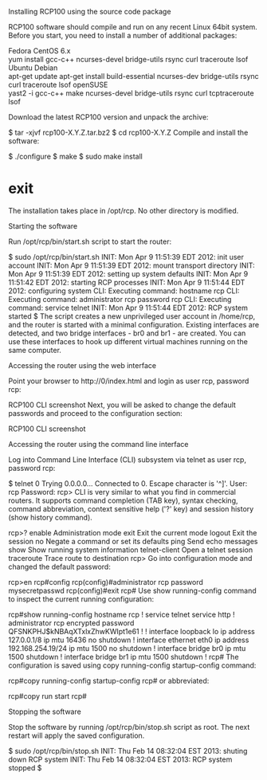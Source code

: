 Installing RCP100 using the source code package

RCP100 software should compile and run on any recent Linux 64bit system. Before you start, you need to install a number of additional packages:


Fedora
CentOS 6.x	
yum install gcc-c++ ncurses-devel bridge-utils rsync curl traceroute lsof
Ubuntu
Debian	
apt-get update
apt-get install build-essential ncurses-dev bridge-utils rsync curl traceroute lsof
openSUSE	
yast2 -i  gcc-c++ make ncurses-devel bridge-utils rsync curl tcptraceroute lsof


Download the latest RCP100 version and unpack the archive:

$ tar -xjvf rcp100-X.Y.Z.tar.bz2
$ cd rcp100-X.Y.Z
Compile and install the software:

$ ./configure
$ make
$ sudo make install
# exit
The installation takes place in /opt/rcp. No other directory is modified.


Starting the software

Run /opt/rcp/bin/start.sh script to start the router:

$ sudo /opt/rcp/bin/start.sh
INIT: Mon Apr  9 11:51:39 EDT 2012: init user account
INIT: Mon Apr  9 11:51:39 EDT 2012: mount transport directory
INIT: Mon Apr  9 11:51:39 EDT 2012: setting up system defaults
INIT: Mon Apr  9 11:51:42 EDT 2012: starting RCP processes
INIT: Mon Apr  9 11:51:44 EDT 2012: configuring system
CLI: Executing command: hostname rcp
CLI: Executing command: administrator rcp password rcp
CLI: Executing command: service telnet
INIT: Mon Apr  9 11:51:44 EDT 2012: RCP system started
$
The script creates a new unprivileged user account in /home/rcp, and the router is started with a minimal configuration. Existing interfaces are detected, and two bridge interfaces - br0 and br1 - are created. You can use these interfaces to hook up different virtual machines running on the same computer.


Accessing the router using the web interface

Point your browser to http://0/index.html and login as user rcp, password rcp:

RCP100 CLI screenshot
Next, you will be asked to change the default passwords and proceed to the configuration section:

RCP100 CLI screenshot

Accessing the router using the command line interface

Log into Command Line Interface (CLI) subsystem via telnet as user rcp, password rcp:

$ telnet 0
Trying 0.0.0.0...
Connected to 0.
Escape character is '^]'.
User: rcp
Password: 
rcp>
CLI is very similar to what you find in commercial routers. It supports command completion (TAB key), syntax checking, command abbreviation, context sensitive help ('?' key) and session history (show history command).

rcp>?
  enable                      Administration mode
  exit                        Exit the current mode
  logout                      Exit the session
  no                          Negate a command or set its defaults
  ping                        Send echo messages
  show                        Show running system information
  telnet-client               Open a telnet session
  traceroute                  Trace route to destination
rcp>
Go into configuration mode and changed the default password:

rcp>en
rcp#config
rcp(config)#administrator rcp password mysecretpasswd
rcp(config)#exit
rcp#
Use show running-config command to inspect the current running configuration:

rcp#show running-config
hostname rcp
!
service telnet
service http
!
administrator rcp encrypted password QFSNKPHJ$kNBAqXTxlxZhwKWIpt1e61
!
!
interface loopback lo
  ip address 127.0.0.1/8
  ip mtu 16436
  no shutdown
!
interface ethernet eth0
  ip address 192.168.254.19/24
  ip mtu 1500
  no shutdown
!
interface bridge br0
  ip mtu 1500
  shutdown
!
interface bridge br1
  ip mtu 1500
  shutdown
!
rcp#
The configuration is saved using copy running-config startup-config command:

rcp#copy running-config startup-config 
rcp#
or abbreviated:

rcp#copy run start
rcp#

Stopping the software

Stop the software by running /opt/rcp/bin/stop.sh script as root. The next restart will apply the saved configuration.

$ sudo /opt/rcp/bin/stop.sh 
INIT: Thu Feb 14 08:32:04 EST 2013: shuting down RCP system
INIT: Thu Feb 14 08:32:04 EST 2013: RCP system stopped
$
